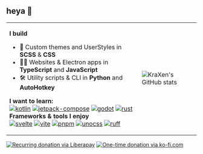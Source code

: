 ## heya 👋
<table>
  <tr>
    <td>

**I build**
- 🎨 Custom themes and UserStyles in **SCSS** & **CSS**
- 👨‍💻 Websites & Electron apps in **TypeScript** and **JavaScript**
- 🛠 Utility scripts & CLI in **Python** and **AutoHotkey**

**I want to learn:**  
[![kotlin](https://img.shields.io/badge/kotlin-7F52FF?style=for-the-badge&logo=kotlin&logoColor=ffd12e)](https://kotlinlang.org)
[![jetpack-compose](https://img.shields.io/badge/Compose-4285F4?style=for-the-badge&logo=jetpack-compose&logoColor=white)](https://developer.android.com/jetpack/compose)
[![godot](https://img.shields.io/badge/godot-478CBF?style=for-the-badge&logo=godot-engine&logoColor=white)](https://godotengine.org)
[![rust](https://img.shields.io/badge/rust-f78735?style=for-the-badge&logo=rust)](https://www.rust-lang.org)  
**Frameworks & tools I enjoy**  
[![svelte](https://img.shields.io/badge/Svelte-FF3E00?style=for-the-badge&logo=svelte&logoColor=white)](https://svelte.dev)
[![vite](https://img.shields.io/badge/Vite-B73BFE?style=for-the-badge&logo=vite&logoColor=ffce26)](https://vitejs.dev)
[![pnpm](https://img.shields.io/badge/pnpm-F69220?style=for-the-badge&logo=pnpm&logoColor=white)](https://pnpm.io)
[![unocss](https://img.shields.io/badge/Uno-333333?style=for-the-badge&logo=unocss)](https://unocss.dev)
[![ruff](https://img.shields.io/badge/ruff-FCC21B?style=for-the-badge&logo=ruff&logoColor=333333)](https://github.com/astral-sh/ruff)  
    </td>
    <td>
![KraXen's GitHub stats](https://github-readme-stats.vercel.app/api?username=KraXen72&count_private=true&show_icons=true&theme=tokyonight&include_all_commits=true&disable_animations=true&card_width=350&hide_rank=false&rank_icon=github)
    </td>
  </tr>
</table>

[![Recurring donation via Liberapay](https://liberapay.com/assets/widgets/donate.svg)](https://liberapay.com/KraXen72)
[![One-time donation via ko-fi.com](https://ko-fi.com/img/githubbutton_sm.svg)](https://ko-fi.com/kraxen72)

<!-- [![C](https://img.shields.io/badge/C-00599C?style=for-the-badge&logo=c&logoColor=white)](https://github.com/KraXen72/slovak_kyria) -->
